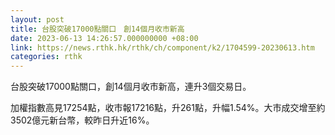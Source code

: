 ```yaml
---
layout: post
title: 台股突破17000點關口　創14個月收市新高
date: 2023-06-13 14:26:57.000000000 +08:00
link: https://news.rthk.hk/rthk/ch/component/k2/1704599-20230613.htm
categories: rthk
---
```


台股突破17000點關口，創14個月收市新高，連升3個交易日。

加權指數高見17254點，收市報17216點，升261點，升幅1.54%。大市成交增至約3502億元新台幣，較昨日升近16%。
